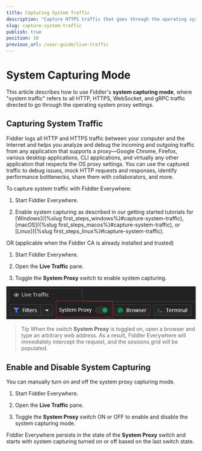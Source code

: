 ```yaml
---
title: Capturing System Traffic
description: "Capture HTTPS traffic that goes through the operating system proxy."
slug: capture-system-traffic
publish: true
position: 10
previous_url: /user-guide/live-traffic
---
```


# System Capturing Mode

This article describes how to use Fiddler's **system capturing mode**, where "system traffic" refers to all HTTP, HTTPS, WebSocket, and gRPC traffic directed to go through the operating system proxy settings.

## Capturing System Traffic

Fiddler logs all HTTP and HTTPS traffic between your computer and the Internet and helps you analyze and debug the incoming and outgoing traffic from any application that supports a proxy&mdash;Google Chrome, Firefox, various desktop applications, CLI applications, and virtually any other application that respects the OS proxy settings. You can use the captured traffic to debug issues, mock HTTP requests and responses, identify performance bottlenecks, share them with collaborators, and more.

To capture system traffic with Fiddler Everywhere:

1. Start Fiddler Everywhere. 

1. Enable system capturing as described in our getting started tutorials for [Windows]({%slug first_steps_windows%}#capture-system-traffic), [macOS]({%slug first_steps_macos%}#capture-system-traffic), or [Linux]({%slug first_steps_linux%}#capture-system-traffic).

OR (applicable when the Fiddler CA is already installed and trusted)

1. Start Fiddler Everywhere.

1. Open the **Live Traffic** pane.

1. Toggle the **System Proxy** switch to enable system capturing.

![Use the "System Proxy" switch to toggle on and off the system capturing mode](../images/get-started/get-started-toggle.png)

> Tip When the switch **System Proxy** is toggled on, open a browser and type an arbitrary web address. As a result, Fiddler Everywhere will immediately intercept the request, and the sessions grid will be populated.


## Enable and Disable System Capturing

You can manually turn on and off the system proxy capturing mode.

1. Start Fiddler Everywhere.

1. Open the **Live Traffic** pane.

1. Toggle the **System Proxy** switch ON or OFF to enable and disable the system capturing mode.

Fiddler Everywhere persists in the state of the **System Proxy** switch and starts with system capturing turned on or off based on the last switch state.

